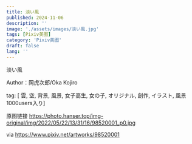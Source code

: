 ```yaml
---
title: 淡い風
published: 2024-11-06
description: ''
image: './assets/images/淡い風.jpg'
tags: [Pixiv美图]
category: 'Pixiv美图'
draft: false 
lang: ''
---
```


淡い風

Author：岡虎次郎/Oka Kojiro

tag: [ 雲, 空, 背景, 風景, 女子高生, 女の子, オリジナル, 創作, イラスト, 風景1000users入り]

原图链接 https://photo.hanser.top/img-original/img/2022/05/22/13/31/16/98520001_p0.jpg

via https://www.pixiv.net/artworks/98520001
